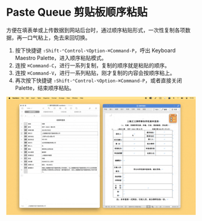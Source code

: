# Paste Queue 剪贴板顺序粘贴

方便在填表单或上传数据到网站后台时，通过顺序粘贴形式，一次性复制各项数据，再一口气粘上，免去来回切换。

1. 按下快捷键 `⇧Shift-⌃Control-⌥Option-⌘Command-P`，呼出 Keyboard Maestro Palette，进入顺序粘贴模式。
2. 连按 `⌘Command-C`，进行一系列复制，复制的顺序就是粘贴的顺序。
3. 连按 `⌘Command-V`，进行一系列粘贴，刚才复制的内容会按顺序粘上。
4. 再次按下快捷键 `⇧Shift-⌃Control-⌥Option-⌘Command-P`，或者直接关闭 Palette，结束顺序粘贴。

![img](img.gif)